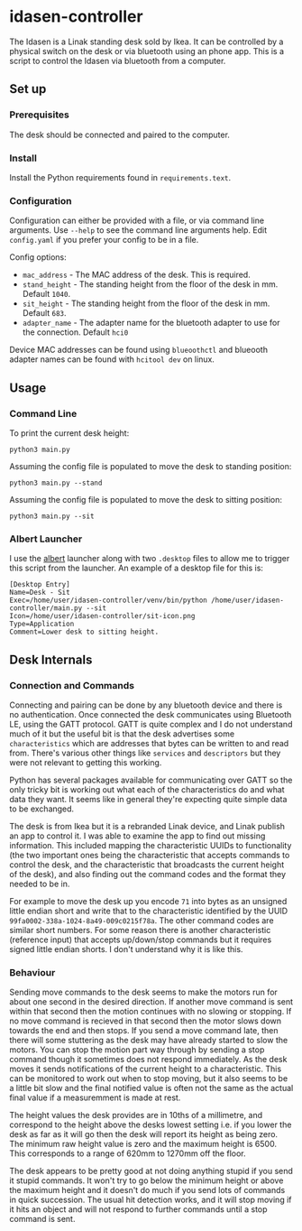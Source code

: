 # idasen-controller

The Idasen is a Linak standing desk sold by Ikea. It can be controlled by a physical switch on the desk or via bluetooth using an phone app. This is a script to control the Idasen via bluetooth from a computer.

## Set up

### Prerequisites

The desk should be connected and paired to the computer.

### Install

Install the Python requirements found in `requirements.text`.

### Configuration

Configuration can either be provided with a file, or via command line arguments. Use `--help` to see the command line arguments help. Edit `config.yaml` if you prefer your config to be in a file.

Config options:

- `mac_address` - The MAC address of the desk. This is required.
- `stand_height` - The standing height from the floor of the desk in mm. Default `1040`.
- `sit_height` - The standing height from the floor of the desk in mm. Default `683`.
- `adapter_name` - The adapter name for the bluetooth adapter to use for the connection. Default `hci0`

Device MAC addresses can be found using `blueoothctl` and blueooth adapter names can be found with `hcitool dev` on linux.

## Usage

### Command Line

To print the current desk height:

```
python3 main.py

```

Assuming the config file is populated to move the desk to standing position:

```
python3 main.py --stand
```

Assuming the config file is populated to move the desk to sitting position:

```
python3 main.py --sit
```

### Albert Launcher

I use the [albert](https://github.com/albertlauncher/albert) launcher along with two `.desktop` files to allow me to trigger this script from the launcher. An example of a desktop file for this is:

```
[Desktop Entry]
Name=Desk - Sit
Exec=/home/user/idasen-controller/venv/bin/python /home/user/idasen-controller/main.py --sit
Icon=/home/user/idasen-controller/sit-icon.png
Type=Application
Comment=Lower desk to sitting height.

```

## Desk Internals

### Connection and Commands

Connecting and pairing can be done by any bluetooth device and there is no authentication. Once connected the desk communicates using Bluetooth LE, using the GATT protocol. GATT is quite complex and I do not understand much of it but the useful bit is that the desk advertises some `characteristics` which are addresses that bytes can be written to and read from. There's various other things like `services` and `descriptors` but they were not relevant to getting this working.

Python has several packages available for communicating over GATT so the only tricky bit is working out what each of the characteristics do and what data they want. It seems like in general they're expecting quite simple data to be exchanged.

The desk is from Ikea but it is a rebranded Linak device, and Linak publish an app to control it. I was able to examine the app to find out missing information. This included mapping the characteristic UUIDs to functionality (the two important ones being the characteristic that accepts commands to control the desk, and the characteristic that broadcasts the current height of the desk), and also finding out the command codes and the format they needed to be in.

For example to move the desk up you encode `71` into bytes as an unsigned little endian short and write that to the characteristic identified by the UUID `99fa0002-338a-1024-8a49-009c0215f78a`. The other command codes are similar short numbers. For some reason there is another characteristic (reference input) that accepts up/down/stop commands but it requires signed little endian shorts. I don't understand why it is like this.

### Behaviour

Sending move commands to the desk seems to make the motors run for about one second in the desired direction. If another move command is sent within that second then the motion continues with no slowing or stopping. If no move command is recieved in that second then the motor slows down towards the end and then stops. If you send a move command late, then there will some stuttering as the desk may have already started to slow the motors. You can stop the motion part way through by sending a stop command though it sometimes does not respond immediately. As the desk moves it sends notifications of the current height to a characteristic. This can be monitored to work out when to stop moving, but it also seems to be a little bit slow and the final notified value is often not the same as the actual final value if a measuremment is made at rest.

The height values the desk provides are in 10ths of a millimetre, and correspond to the height above the desks lowest setting i.e. if you lower the desk as far as it will go then the desk will report its height as being zero. The minimum raw height value is zero and the maximum height is 6500. This corresponds to a range of 620mm to 1270mm off the floor.

The desk appears to be pretty good at not doing anything stupid if you send it stupid commands. It won't try to go below the minimum height or above the maximum height and it doesn't do much if you send lots of commands in quick succession. The usual hit detection works, and it will stop moving if it hits an object and will not respond to further commands until a stop command is sent.
